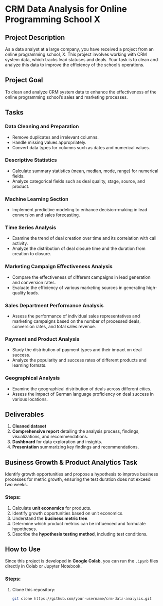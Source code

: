 # CRM Data Analysis for Online Programming School X  

## Project Description  
As a data analyst at a large company, you have received a project from an online programming school, X. This project involves working with CRM system data, which tracks lead statuses and deals. Your task is to clean and analyze this data to improve the efficiency of the school’s operations.  

## Project Goal  
To clean and analyze CRM system data to enhance the effectiveness of the online programming school’s sales and marketing processes.  

## Tasks  

### Data Cleaning and Preparation  
- Remove duplicates and irrelevant columns.  
- Handle missing values appropriately.  
- Convert data types for columns such as dates and numerical values.  

### Descriptive Statistics  
- Calculate summary statistics (mean, median, mode, range) for numerical fields.  
- Analyze categorical fields such as deal quality, stage, source, and product.  

### Machine Learning Section  
- Implement predictive modeling to enhance decision-making in lead conversion and sales forecasting.  

### Time Series Analysis  
- Examine the trend of deal creation over time and its correlation with call activity.  
- Analyze the distribution of deal closure time and the duration from creation to closure.  

### Marketing Campaign Effectiveness Analysis  
- Compare the effectiveness of different campaigns in lead generation and conversion rates.  
- Evaluate the efficiency of various marketing sources in generating high-quality leads.  

### Sales Department Performance Analysis  
- Assess the performance of individual sales representatives and marketing campaigns based on the number of processed deals, conversion rates, and total sales revenue.  

### Payment and Product Analysis  
- Study the distribution of payment types and their impact on deal success.  
- Analyze the popularity and success rates of different products and learning formats.  

### Geographical Analysis  
- Examine the geographical distribution of deals across different cities.  
- Assess the impact of German language proficiency on deal success in various locations.  

## Deliverables  
1. **Cleaned dataset**  
2. **Comprehensive report** detailing the analysis process, findings, visualizations, and recommendations.  
3. **Dashboard** for data exploration and insights.  
4. **Presentation** summarizing key findings and recommendations.  

## Business Growth & Product Analytics Task  
Identify growth opportunities and propose a hypothesis to improve business processes for metric growth, ensuring the test duration does not exceed two weeks.  

### Steps:  
1. Calculate **unit economics** for products.  
2. Identify growth opportunities based on unit economics.  
3. Understand the **business metric tree**.  
4. Determine which product metrics can be influenced and formulate hypotheses.  
5. Describe the **hypothesis testing method**, including test conditions.  

## How to Use  
Since this project is developed in **Google Colab**, you can run the `.ipynb` files directly in Colab or Jupyter Notebook.  

### Steps:  
1. Clone this repository:  
   ```bash
   git clone https://github.com/your-username/crm-data-analysis.git
